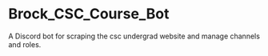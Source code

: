 # Brock_CSC_Course_Bot
A Discord bot for scraping the csc undergrad website and manage channels and roles.
